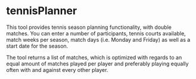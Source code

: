 # tennisPlanner

This tool provides tennis season planning functionality, with double matches. You can enter a number of participants, tennis courts available, match weeks per season, match days (i.e. Monday and Friday) as well as a start date for the season.

The tool returns a list of matches, which is optimized with regards to an equal amount of matches played per player and preferably playing equally often with and against every other player.
